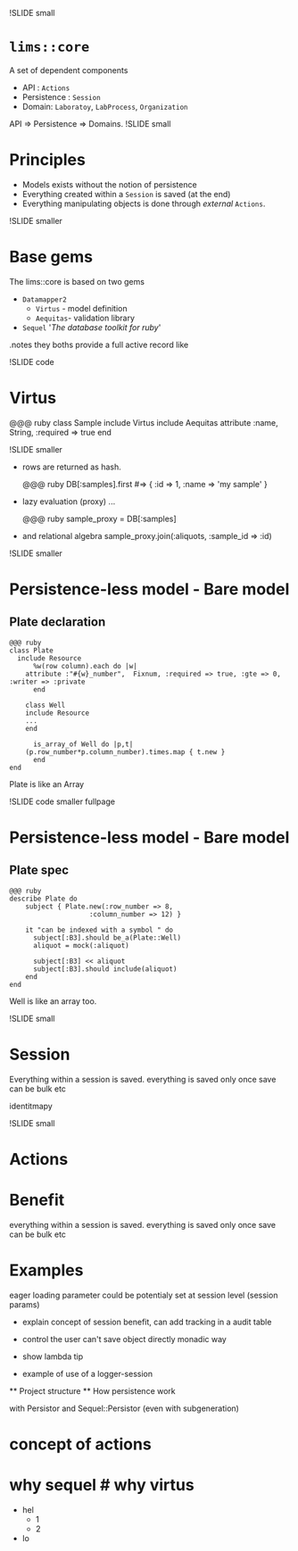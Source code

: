 !SLIDE small
# `lims::core` #
A set of dependent components

* API : `Actions`
* Persistence : `Session`
* Domain: `Laboratoy`, `LabProcess`, `Organization`

API => Persistence => Domains.
!SLIDE small
# Principles
* Models exists without the notion of persistence
* Everything created within a `Session` is saved (at the end)
* Everything manipulating objects is done through *external* `Actions`.

!SLIDE smaller
# Base gems #
The lims::core is based on two gems

* `Datamapper2` 
	* `Virtus` - model definition
	* <red>`Aequitas`</red>- validation library
* `Sequel` '*The database toolkit for ruby*'

.notes they boths provide a full active record like 

!SLIDE code
# Virtus #

   @@@ ruby
   class Sample
     include Virtus
     include Aequitas
     attribute :name, String, :required => true
   end

!SLIDE smaller

* rows are returned as hash.

	@@@ ruby
	DB[:samples].first
	#=> { :id  =>  1, :name => 'my sample' }

* lazy evaluation (proxy) ...

	@@@ ruby
	sample_proxy = DB[:samples]

*  and relational algebra
	sample_proxy.join(:aliquots, :sample_id => :id)


!SLIDE smaller  
# Persistence-less model - Bare model
## Plate declaration

	@@@ ruby
	class Plate
	  include Resource
	      %w(row column).each do |w|
		attribute :"#{w}_number",  Fixnum, :required => true, :gte => 0, :writer => :private
	      end
		
		class Well
		include Resource
		...
		end

	      is_array_of Well do |p,t|
		(p.row_number*p.column_number).times.map { t.new }
	      end
	end
Plate is like an Array

!SLIDE code smaller fullpage
# Persistence-less model - Bare model
## Plate spec

	@@@ ruby
	describe Plate do
	    subject { Plate.new(:row_number => 8,
						:column_number => 12) }

	    it "can be indexed with a symbol " do
	      subject[:B3].should be_a(Plate::Well)
	      aliquot = mock(:aliquot)

	      subject[:B3] << aliquot
	      subject[:B3].should include(aliquot)
	    end
	end

Well is like an array too.


!SLIDE small
# Session
Everything within a session is saved.
everything is saved only once
save can be bulk etc

identitmapy

!SLIDE small
# Actions
# Benefit
everything within a session is saved.
everything is saved only once
save can be bulk etc


# Examples
eager loading parameter could be potentialy set at session level (session params)

* explain concept of session
benefit, can add tracking in a audit table

* control
the user can't save object directly
monadic way

* show lambda tip


* example of use of a logger-session


** Project structure
** How persistence work

with Persistor and Sequel::Persistor (even with subgeneration)


# concept of actions


# why sequel # why virtus
* hel
	+ 1
	+ 2
* lo
